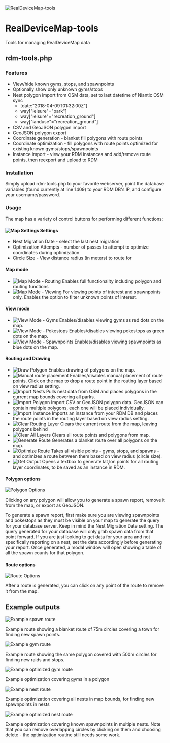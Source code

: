 ![RealDeviceMap-tools](https://raw.githubusercontent.com/abakedapplepie/RealDeviceMap-tools/assets/map-header.png)
# RealDeviceMap-tools
Tools for managing RealDeviceMap data

## rdm-tools.php
### Features
* View/hide known gyms, stops, and spawnpoints
* Optionally show only unknown gyms/stops
* Nest polygon import from OSM data, set to last datetime of Niantic OSM sync
  * [date:"2018-04-09T01:32:00Z"]
  * way["leisure"="park"]
  * way["leisure"="recreation_ground"]
  * way["landuse"="recreation_ground"]
* CSV and GeoJSON polygon import
* GeoJSON polygon export
* Coordinate generation - blanket fill polygons with route points
* Coordinate optimization - fill polygons with route points optimized for existing known gyms/stops/spawnpoints
* Instance import - view your RDM instances and add/remove route points, then reexport and upload to RDM

### Installation
Simply upload rdm-tools.php to your favorite webserver, point the database variables (found currently at line 1409) to your RDM DB's IP, and configure your username/password.

### Usage
The map has a variety of control buttons for performing different functions: 

#### ![Map Settings](https://raw.githubusercontent.com/abakedapplepie/RealDeviceMap-tools/assets/map-settings.png) Settings
* Nest Migration Date - select the last nest migration
* Optimization Attempts - number of passes to attempt to optimize coordinates during optimization
* Circle Size - View distance radius (in meters) to route for

#### Map mode
* ![Map Mode - Routing](https://raw.githubusercontent.com/abakedapplepie/RealDeviceMap-tools/assets/map-routing.png) Enables full functionality including polygon and routing functions
* ![Map Mode - Viewing](https://raw.githubusercontent.com/abakedapplepie/RealDeviceMap-tools/assets/map-viewing.png) For viewing points of interest and spawnpoints only. Enables the option to filter unknown points of interest.

#### View mode
* ![View Mode - Gyms](https://raw.githubusercontent.com/abakedapplepie/RealDeviceMap-tools/assets/map-view-gyms.png) Enables/disables viewing gyms as red dots on the map.
* ![View Mode - Pokestops](https://raw.githubusercontent.com/abakedapplepie/RealDeviceMap-tools/assets/map-view-stops.png) Enables/disables viewing pokestops as green dots on the map.
* ![View Mode - Spawnpoints](https://raw.githubusercontent.com/abakedapplepie/RealDeviceMap-tools/assets/map-view-spawns.png) Enables/disables viewing spawnpoints as blue dots on the map.

#### Routing and Drawing
* ![Draw Polygon](https://raw.githubusercontent.com/abakedapplepie/RealDeviceMap-tools/assets/map-draw-polygon.png) Enables drawing of polygons on the map.
* ![Manual route placement](https://raw.githubusercontent.com/abakedapplepie/RealDeviceMap-tools/assets/map-place-circle.png) Enables/disables manual placement of route points. Click on the map to drop a route point in the routing layer based on view radius setting.
* ![Import Nests](https://raw.githubusercontent.com/abakedapplepie/RealDeviceMap-tools/assets/map-import-nests.png) Pulls nest data from OSM and places polygons in the current map bounds covering all parks.
* ![Import Polygon](https://raw.githubusercontent.com/abakedapplepie/RealDeviceMap-tools/assets/map-import-polygon.png) Import CSV or GeoJSON polygon data. GeoJSON can contain multiple polygons, each one will be placed individually.
* ![Import Instance](https://raw.githubusercontent.com/abakedapplepie/RealDeviceMap-tools/assets/map-import-instance.png) Imports an instance from your RDM DB and places the route points in the routing layer based on view radius setting.
* ![Clear Routing Layer](https://raw.githubusercontent.com/abakedapplepie/RealDeviceMap-tools/assets/map-clear-routing-layer.png) Clears the current route from the map, leaving polygons behind
* ![Clear All Layers](https://raw.githubusercontent.com/abakedapplepie/RealDeviceMap-tools/assets/map-clear-all-layers.png) Clears all route points and polygons from map.
* ![Generate Route](https://raw.githubusercontent.com/abakedapplepie/RealDeviceMap-tools/assets/map-generate-route.png) Generates a blanket route over all polygons on the map.
* ![Optimize Route](https://raw.githubusercontent.com/abakedapplepie/RealDeviceMap-tools/assets/map-optimize-route.png) Takes all visible points - gyms, stops, and spawns - and optimizes a route between them based on view radius (circle size).
* ![Get Output](https://raw.githubusercontent.com/abakedapplepie/RealDeviceMap-tools/assets/map-get-output.png) Opens a textbox to generate lat,lon points for all routing layer coordinates, to be saved as an instance in RDM.

#### Polygon options
![Polygon Options](https://raw.githubusercontent.com/abakedapplepie/RealDeviceMap-tools/assets/polygon-options.png)

Clicking on any polygon will allow you to generate a spawn report, remove it from the map, or export as GeoJSON.

To generate a spawn report, first make sure you are viewing spawnpoints and pokestops as they must be visible on your map to generate the query for your database server. Keep in mind the Nest Migration Date setting. The query generated for your database will only grab spawn data from that point forward. If you are just looking to get data for your area and not specifically reporting on a nest, set the date accordingly before generating your report. Once generated, a modal window will open showing a table of all the spawn counts for that polygon.

#### Route options
![Route Options](https://raw.githubusercontent.com/abakedapplepie/RealDeviceMap-tools/assets/route-point-options.png)

After a route is generated, you can click on any point of the route to remove it from the map.

## Example outputs
![Example spawn route](https://raw.githubusercontent.com/abakedapplepie/RealDeviceMap-tools/assets/example-blanket-route-spawn.png)

Example route showing a blanket route of 75m circles covering a town for finding new spawn points.

![Example gym route](https://raw.githubusercontent.com/abakedapplepie/RealDeviceMap-tools/assets/example-blanket-route-gym.png)

Example route showing the same polygon covered with 500m circles for finding new raids and stops.

![Example optimized gym route](https://raw.githubusercontent.com/abakedapplepie/RealDeviceMap-tools/assets/example-optimized-route-gyms.png)

Example optimization covering gyms in a polygon

![Example nest route](https://raw.githubusercontent.com/abakedapplepie/RealDeviceMap-tools/assets/example-blanket-route-nest.png)

Example optimization covering all nests in map bounds, for finding new spawnpoints in nests

![Example optimized nest route](https://raw.githubusercontent.com/abakedapplepie/RealDeviceMap-tools/assets/example-optimized-route-nests.png)

Example optimization covering known spawnpoints in multiple nests. Note that you can remove overlapping circles by clicking on them and choosing delete - the optimization routine still needs some work.
